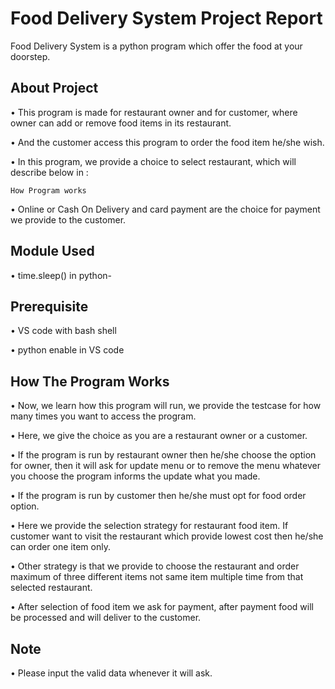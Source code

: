 # Food Delivery System Project Report

Food Delivery System is a python program which offer the food at your doorstep.

## About Project

• This program is made for restaurant owner and for customer, where owner can add or remove food items in its restaurant.

• And the customer access this program to order the food item he/she wish.

• In this program, we provide a choice to select restaurant, which will describe below in :
```
How Program works
```
• Online or Cash On Delivery and card payment are the choice for payment we provide to the customer.

## Module Used 

• time.sleep() in python- 


## Prerequisite
• VS code with bash shell

• python enable in VS code




## How The Program Works 

• Now, we learn how this program will run, we provide the testcase for how many times you want to access the program. 

• Here, we give the choice as you are a restaurant owner or a customer.

• If the program is run by restaurant owner then he/she choose the option for owner, then it will ask for update menu or to remove the menu whatever you choose the program informs the update what you made.

• If the program is run by customer then he/she must opt for food order option. 


• Here we provide the selection strategy for restaurant food item. If customer want to visit the restaurant which provide lowest cost then he/she can order one item only. 

• Other strategy is that we provide to choose the restaurant and order maximum of three different items not same item multiple time from that selected restaurant.

• After selection of food item we ask for payment, after payment food will be processed and will deliver to the customer.

## Note

• Please input the valid data whenever it will ask.